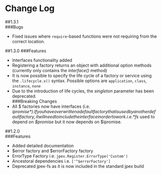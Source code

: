 Change Log
==========

##1.3.1  
###Bugs  
- Fixed issues where `require`-based functions were not requiring from the correct location.

##1.3.0
###Features
- Interfaces functionality added  
- Registering a factory returns an object with additional option methods (currently only contains the *interface()* method)  
- It is now possible to specify the life cycle of a factory or service using the `.lifecycle.x()` syntax. Possible options are `application`, `class`, `instance`, `none`  
- Due to the introduction of life cycles, the *singleton* parameter has been deprecated.  
###Breaking Changes
- All $ factories now have interfaces (i.e. *$ipromise*). If you have overwritten a default factory that is used by another default factory, it will need to include the interface in order to work. i.e. *$fs* used to depend on *$promise* but it now depends on $ipromise.  

##1.2.0  
###Features  
- Added detailed documentation  
- $error factory and $errorFactory factory  
- ErrorType Factory i.e. `jpex.Register.ErrorType('Custom')`  
- Ancestoral dependencies i.e. `['^$errorFactory']`  
- Deprecated jpex-fs as it is now included in the standard jpex build  
